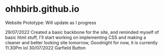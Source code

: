 # ohhbirb.github.io
Website Prototype: Will update as I progress

29/07/2022
Created a basic backbone for the site, and reminded myself of basic html stuff, I'll start working on implementing CSS and making a cleaner and better looking site tomorrow, Goodnight for now, it is currently 11.30Pm lol
30/07/2022
Garfield Button
